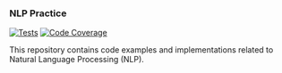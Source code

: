 ### NLP Practice
[![Tests](https://github.com/egpivo/nlp-practice/workflows/CI/badge.svg)](https://github.com/egpivo/nlp-practice/actions)
[![Code Coverage](https://codecov.io/gh/egpivo/nlp-practice/branch/master/graph/badge.svg)](https://codecov.io/gh/egpivo/nlp-practice)

This repository contains code examples and implementations related to Natural Language Processing (NLP).
